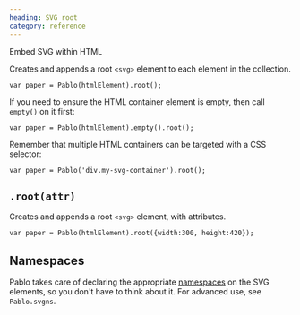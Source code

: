```yaml
--- 
heading: SVG root
category: reference
---
```



Embed SVG within HTML


Creates and appends a root `<svg>` element to each element in the collection.

    var paper = Pablo(htmlElement).root();

If you need to ensure the HTML container element is empty, then call `empty()` on it first:

	var paper = Pablo(htmlElement).empty().root();

Remember that multiple HTML containers can be targeted with a CSS selector:

    var paper = Pablo('div.my-svg-container').root();


`.root(attr)`
-

Creates and appends a root `<svg>` element, with attributes.
	
	var paper = Pablo(htmlElement).root({width:300, height:420});


Namespaces
----

Pablo takes care of declaring the appropriate [namespaces][namespaces] on the SVG elements, so you don't have to think about it. For advanced use, see `Pablo.svgns`.

[namespaces]: https://developer.mozilla.org/en-US/docs/SVG/Namespaces_Crash_Course